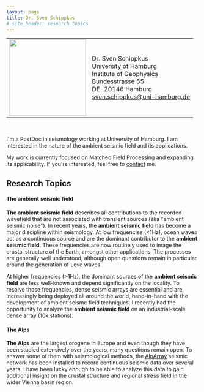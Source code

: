 ```yaml
---
layout: page
title: Dr. Sven Schippkus
# site_header: research topics
---
```


|||
|:-|:-|
|<img src="/home/data/profile.png" width="200"/>|Dr. Sven Schippkus<br />University of Hamburg<br />Institute of Geophysics<br />Bundesstrasse 55<br />DE-20146 Hamburg<br />sven.schippkus@uni-hamburg.de|

&nbsp;

I'm a PostDoc in seismology working at University of Hamburg. I am interested in the nature of the ambient seismic field and its applications.

My work is currently focused on Matched Field Processing and expanding its applicability. If you're interested, feel free to [contact](mailto:sven.schippkus@uni-hamburg.de) me.

## Research Topics

#### The ambient seismic field

**The ambient seismic field** describes all contributions to the recorded wavefield that are not associated with transient sources (aka "ambient seismic noise"). In recent years, the **ambient seismic field** has become a major discipline within seismology. At low frequencies (<1Hz), ocean waves act as a continuous source and are the dominant contributor to the **ambient seismic field**. These frequencies are now routinely used to image the crustal structure of the Earth, amongst other applications. The processes are generally well understood, although open questions remain in particular around the generation of Love waves.

At higher frequencies (>1Hz), the dominant sources of the **ambient seismic field** are less well-known and depend significantly on the locality. To resolve those frequencies, dense seismic arrays are essential and are increasingly being deployed all around the world, hand-in-hand with the development of ambient seismc field techniques. I recently had the opportunity to analyze the **ambient seismic field** on an industrial-scale dense array (10k stations).

#### The Alps

**The Alps** are the largest orogene in Europe and even though they have been studied extensively over the years, many questions remain open. To answer some of them with seismological methods, the [AlpArray](http://www.alparray.ethz.ch) seismic network has been installed to record continuous seismic data over several years. I have been lucky enough to be able to analyze this data to gain additional insight on the crustal structure and regional stress field in the wider Vienna basin region.
